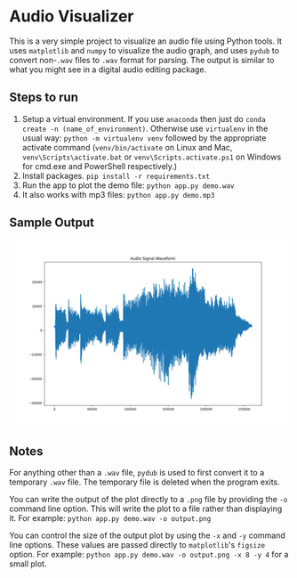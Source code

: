 # Audio Visualizer

This is a very simple project to visualize an audio file using Python tools. It uses `matplotlib` and `numpy` to visualize the audio graph, and uses `pydub` to convert non-`.wav` files to `.wav` format for parsing. The output is similar to what you might see in a digital audio editing package.

## Steps to run

1. Setup a virtual environment. If you use `anaconda` then just do `conda create -n (name_of_environment)`. Otherwise use `virtualenv` in the usual way: `python -m virtualenv venv` followed by the appropriate activate command (`venv/bin/activate` on Linux and Mac, `venv\Scripts\activate.bat` or `venv\Scripts.activate.ps1` on Windows for cmd.exe and PowerShell respectively.)
1. Install packages. `pip install -r requirements.txt`
1. Run the app to plot the demo file: `python app.py demo.wav`
1. It also works with mp3 files: `python app.py demo.mp3`

## Sample Output

![Sample output image generated by the application](images/sample.png)

## Notes

For anything other than a `.wav` file, `pydub` is used to first convert it to a temporary `.wav` file. The temporary file is deleted when the program exits. 

You can write the output of the plot directly to a `.png` file by providing the `-o` command line option. This will write the plot to a file rather than displaying it. For example: `python app.py demo.wav -o output.png`

You can control the size of the output plot by using the `-x` and `-y` command line options. These values are passed directly to `matplotlib`'s `figsize` option. For example: `python app.py demo.wav -o output.png -x 8 -y 4` for a small plot.
